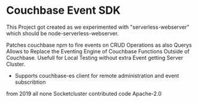 Couchbase Event SDK
======

This Project got created as we experimented with "serverless-webserver" which should be node-serverless-webserver.

Patches couchbase npm to fire events on CRUD Operations as also Querys 
Allows to Replace the Eventing Engine of Couchbase Functions Outside of Couchbase.
Usefull for Local Testing without extra Event getting Server Cluster.

- Supports couchbase-es client for remote administration and event subscribtion


from 2019 all none Socketcluster contributed code Apache-2.0

